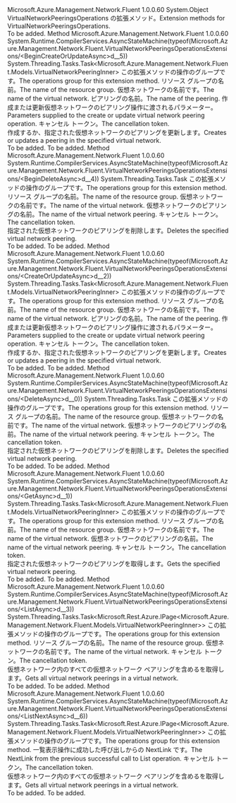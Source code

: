 <Type Name="VirtualNetworkPeeringsOperationsExtensions" FullName="Microsoft.Azure.Management.Network.Fluent.VirtualNetworkPeeringsOperationsExtensions">
  <TypeSignature Language="C#" Value="public static class VirtualNetworkPeeringsOperationsExtensions" />
  <TypeSignature Language="ILAsm" Value=".class public auto ansi abstract sealed beforefieldinit VirtualNetworkPeeringsOperationsExtensions extends System.Object" />
  <TypeSignature Language="DocId" Value="T:Microsoft.Azure.Management.Network.Fluent.VirtualNetworkPeeringsOperationsExtensions" />
  <TypeSignature Language="VB.NET" Value="Public Module VirtualNetworkPeeringsOperationsExtensions" />
  <TypeSignature Language="F#" Value="type VirtualNetworkPeeringsOperationsExtensions = class" />
  <AssemblyInfo>
    <AssemblyName>Microsoft.Azure.Management.Network.Fluent</AssemblyName>
    <AssemblyVersion>1.0.0.60</AssemblyVersion>
  </AssemblyInfo>
  <Base>
    <BaseTypeName>System.Object</BaseTypeName>
  </Base>
  <Interfaces />
  <Docs>
    <summary>
            <span data-ttu-id="ad6bb-101">VirtualNetworkPeeringsOperations の拡張メソッド。</span><span class="sxs-lookup"><span data-stu-id="ad6bb-101">Extension methods for VirtualNetworkPeeringsOperations.</span></span>
            </summary>
    <remarks>To be added.</remarks>
  </Docs>
  <Members>
    <Member MemberName="BeginCreateOrUpdateAsync">
      <MemberSignature Language="C#" Value="public static System.Threading.Tasks.Task&lt;Microsoft.Azure.Management.Network.Fluent.Models.VirtualNetworkPeeringInner&gt; BeginCreateOrUpdateAsync (this Microsoft.Azure.Management.Network.Fluent.IVirtualNetworkPeeringsOperations operations, string resourceGroupName, string virtualNetworkName, string virtualNetworkPeeringName, Microsoft.Azure.Management.Network.Fluent.Models.VirtualNetworkPeeringInner virtualNetworkPeeringParameters, System.Threading.CancellationToken cancellationToken = null);" />
      <MemberSignature Language="ILAsm" Value=".method public static hidebysig class System.Threading.Tasks.Task`1&lt;class Microsoft.Azure.Management.Network.Fluent.Models.VirtualNetworkPeeringInner&gt; BeginCreateOrUpdateAsync(class Microsoft.Azure.Management.Network.Fluent.IVirtualNetworkPeeringsOperations operations, string resourceGroupName, string virtualNetworkName, string virtualNetworkPeeringName, class Microsoft.Azure.Management.Network.Fluent.Models.VirtualNetworkPeeringInner virtualNetworkPeeringParameters, valuetype System.Threading.CancellationToken cancellationToken) cil managed" />
      <MemberSignature Language="DocId" Value="M:Microsoft.Azure.Management.Network.Fluent.VirtualNetworkPeeringsOperationsExtensions.BeginCreateOrUpdateAsync(Microsoft.Azure.Management.Network.Fluent.IVirtualNetworkPeeringsOperations,System.String,System.String,System.String,Microsoft.Azure.Management.Network.Fluent.Models.VirtualNetworkPeeringInner,System.Threading.CancellationToken)" />
      <MemberSignature Language="F#" Value="static member BeginCreateOrUpdateAsync : Microsoft.Azure.Management.Network.Fluent.IVirtualNetworkPeeringsOperations * string * string * string * Microsoft.Azure.Management.Network.Fluent.Models.VirtualNetworkPeeringInner * System.Threading.CancellationToken -&gt; System.Threading.Tasks.Task&lt;Microsoft.Azure.Management.Network.Fluent.Models.VirtualNetworkPeeringInner&gt;" Usage="Microsoft.Azure.Management.Network.Fluent.VirtualNetworkPeeringsOperationsExtensions.BeginCreateOrUpdateAsync (operations, resourceGroupName, virtualNetworkName, virtualNetworkPeeringName, virtualNetworkPeeringParameters, cancellationToken)" />
      <MemberType>Method</MemberType>
      <AssemblyInfo>
        <AssemblyName>Microsoft.Azure.Management.Network.Fluent</AssemblyName>
        <AssemblyVersion>1.0.0.60</AssemblyVersion>
      </AssemblyInfo>
      <Attributes>
        <Attribute>
          <AttributeName>System.Runtime.CompilerServices.AsyncStateMachine(typeof(Microsoft.Azure.Management.Network.Fluent.VirtualNetworkPeeringsOperationsExtensions/&lt;BeginCreateOrUpdateAsync&gt;d__5))</AttributeName>
        </Attribute>
      </Attributes>
      <ReturnValue>
        <ReturnType>System.Threading.Tasks.Task&lt;Microsoft.Azure.Management.Network.Fluent.Models.VirtualNetworkPeeringInner&gt;</ReturnType>
      </ReturnValue>
      <Parameters>
        <Parameter Name="operations" Type="Microsoft.Azure.Management.Network.Fluent.IVirtualNetworkPeeringsOperations" RefType="this" />
        <Parameter Name="resourceGroupName" Type="System.String" />
        <Parameter Name="virtualNetworkName" Type="System.String" />
        <Parameter Name="virtualNetworkPeeringName" Type="System.String" />
        <Parameter Name="virtualNetworkPeeringParameters" Type="Microsoft.Azure.Management.Network.Fluent.Models.VirtualNetworkPeeringInner" />
        <Parameter Name="cancellationToken" Type="System.Threading.CancellationToken" />
      </Parameters>
      <Docs>
        <param name="operations">
            <span data-ttu-id="ad6bb-102">この拡張メソッドの操作のグループです。</span><span class="sxs-lookup"><span data-stu-id="ad6bb-102">The operations group for this extension method.</span></span>
            </param>
        <param name="resourceGroupName">
            <span data-ttu-id="ad6bb-103">リソース グループの名前。</span><span class="sxs-lookup"><span data-stu-id="ad6bb-103">The name of the resource group.</span></span>
            </param>
        <param name="virtualNetworkName">
            <span data-ttu-id="ad6bb-104">仮想ネットワークの名前です。</span><span class="sxs-lookup"><span data-stu-id="ad6bb-104">The name of the virtual network.</span></span>
            </param>
        <param name="virtualNetworkPeeringName">
            <span data-ttu-id="ad6bb-105">ピアリングの名前。</span><span class="sxs-lookup"><span data-stu-id="ad6bb-105">The name of the peering.</span></span>
            </param>
        <param name="virtualNetworkPeeringParameters">
            <span data-ttu-id="ad6bb-106">作成または更新仮想ネットワークのピアリング操作に渡されるパラメーター。</span><span class="sxs-lookup"><span data-stu-id="ad6bb-106">Parameters supplied to the create or update virtual network peering operation.</span></span>
            </param>
        <param name="cancellationToken">
            <span data-ttu-id="ad6bb-107">キャンセル トークン。</span><span class="sxs-lookup"><span data-stu-id="ad6bb-107">The cancellation token.</span></span>
            </param>
        <summary>
            <span data-ttu-id="ad6bb-108">作成するか、指定された仮想ネットワークのピアリングを更新します。</span><span class="sxs-lookup"><span data-stu-id="ad6bb-108">Creates or updates a peering in the specified virtual network.</span></span>
            </summary>
        <returns>To be added.</returns>
        <remarks>To be added.</remarks>
      </Docs>
    </Member>
    <Member MemberName="BeginDeleteAsync">
      <MemberSignature Language="C#" Value="public static System.Threading.Tasks.Task BeginDeleteAsync (this Microsoft.Azure.Management.Network.Fluent.IVirtualNetworkPeeringsOperations operations, string resourceGroupName, string virtualNetworkName, string virtualNetworkPeeringName, System.Threading.CancellationToken cancellationToken = null);" />
      <MemberSignature Language="ILAsm" Value=".method public static hidebysig class System.Threading.Tasks.Task BeginDeleteAsync(class Microsoft.Azure.Management.Network.Fluent.IVirtualNetworkPeeringsOperations operations, string resourceGroupName, string virtualNetworkName, string virtualNetworkPeeringName, valuetype System.Threading.CancellationToken cancellationToken) cil managed" />
      <MemberSignature Language="DocId" Value="M:Microsoft.Azure.Management.Network.Fluent.VirtualNetworkPeeringsOperationsExtensions.BeginDeleteAsync(Microsoft.Azure.Management.Network.Fluent.IVirtualNetworkPeeringsOperations,System.String,System.String,System.String,System.Threading.CancellationToken)" />
      <MemberSignature Language="F#" Value="static member BeginDeleteAsync : Microsoft.Azure.Management.Network.Fluent.IVirtualNetworkPeeringsOperations * string * string * string * System.Threading.CancellationToken -&gt; System.Threading.Tasks.Task" Usage="Microsoft.Azure.Management.Network.Fluent.VirtualNetworkPeeringsOperationsExtensions.BeginDeleteAsync (operations, resourceGroupName, virtualNetworkName, virtualNetworkPeeringName, cancellationToken)" />
      <MemberType>Method</MemberType>
      <AssemblyInfo>
        <AssemblyName>Microsoft.Azure.Management.Network.Fluent</AssemblyName>
        <AssemblyVersion>1.0.0.60</AssemblyVersion>
      </AssemblyInfo>
      <Attributes>
        <Attribute>
          <AttributeName>System.Runtime.CompilerServices.AsyncStateMachine(typeof(Microsoft.Azure.Management.Network.Fluent.VirtualNetworkPeeringsOperationsExtensions/&lt;BeginDeleteAsync&gt;d__4))</AttributeName>
        </Attribute>
      </Attributes>
      <ReturnValue>
        <ReturnType>System.Threading.Tasks.Task</ReturnType>
      </ReturnValue>
      <Parameters>
        <Parameter Name="operations" Type="Microsoft.Azure.Management.Network.Fluent.IVirtualNetworkPeeringsOperations" RefType="this" />
        <Parameter Name="resourceGroupName" Type="System.String" />
        <Parameter Name="virtualNetworkName" Type="System.String" />
        <Parameter Name="virtualNetworkPeeringName" Type="System.String" />
        <Parameter Name="cancellationToken" Type="System.Threading.CancellationToken" />
      </Parameters>
      <Docs>
        <param name="operations">
            <span data-ttu-id="ad6bb-109">この拡張メソッドの操作のグループです。</span><span class="sxs-lookup"><span data-stu-id="ad6bb-109">The operations group for this extension method.</span></span>
            </param>
        <param name="resourceGroupName">
            <span data-ttu-id="ad6bb-110">リソース グループの名前。</span><span class="sxs-lookup"><span data-stu-id="ad6bb-110">The name of the resource group.</span></span>
            </param>
        <param name="virtualNetworkName">
            <span data-ttu-id="ad6bb-111">仮想ネットワークの名前です。</span><span class="sxs-lookup"><span data-stu-id="ad6bb-111">The name of the virtual network.</span></span>
            </param>
        <param name="virtualNetworkPeeringName">
            <span data-ttu-id="ad6bb-112">仮想ネットワークのピアリングの名前。</span><span class="sxs-lookup"><span data-stu-id="ad6bb-112">The name of the virtual network peering.</span></span>
            </param>
        <param name="cancellationToken">
            <span data-ttu-id="ad6bb-113">キャンセル トークン。</span><span class="sxs-lookup"><span data-stu-id="ad6bb-113">The cancellation token.</span></span>
            </param>
        <summary>
            <span data-ttu-id="ad6bb-114">指定された仮想ネットワークのピアリングを削除します。</span><span class="sxs-lookup"><span data-stu-id="ad6bb-114">Deletes the specified virtual network peering.</span></span>
            </summary>
        <returns>To be added.</returns>
        <remarks>To be added.</remarks>
      </Docs>
    </Member>
    <Member MemberName="CreateOrUpdateAsync">
      <MemberSignature Language="C#" Value="public static System.Threading.Tasks.Task&lt;Microsoft.Azure.Management.Network.Fluent.Models.VirtualNetworkPeeringInner&gt; CreateOrUpdateAsync (this Microsoft.Azure.Management.Network.Fluent.IVirtualNetworkPeeringsOperations operations, string resourceGroupName, string virtualNetworkName, string virtualNetworkPeeringName, Microsoft.Azure.Management.Network.Fluent.Models.VirtualNetworkPeeringInner virtualNetworkPeeringParameters, System.Threading.CancellationToken cancellationToken = null);" />
      <MemberSignature Language="ILAsm" Value=".method public static hidebysig class System.Threading.Tasks.Task`1&lt;class Microsoft.Azure.Management.Network.Fluent.Models.VirtualNetworkPeeringInner&gt; CreateOrUpdateAsync(class Microsoft.Azure.Management.Network.Fluent.IVirtualNetworkPeeringsOperations operations, string resourceGroupName, string virtualNetworkName, string virtualNetworkPeeringName, class Microsoft.Azure.Management.Network.Fluent.Models.VirtualNetworkPeeringInner virtualNetworkPeeringParameters, valuetype System.Threading.CancellationToken cancellationToken) cil managed" />
      <MemberSignature Language="DocId" Value="M:Microsoft.Azure.Management.Network.Fluent.VirtualNetworkPeeringsOperationsExtensions.CreateOrUpdateAsync(Microsoft.Azure.Management.Network.Fluent.IVirtualNetworkPeeringsOperations,System.String,System.String,System.String,Microsoft.Azure.Management.Network.Fluent.Models.VirtualNetworkPeeringInner,System.Threading.CancellationToken)" />
      <MemberSignature Language="F#" Value="static member CreateOrUpdateAsync : Microsoft.Azure.Management.Network.Fluent.IVirtualNetworkPeeringsOperations * string * string * string * Microsoft.Azure.Management.Network.Fluent.Models.VirtualNetworkPeeringInner * System.Threading.CancellationToken -&gt; System.Threading.Tasks.Task&lt;Microsoft.Azure.Management.Network.Fluent.Models.VirtualNetworkPeeringInner&gt;" Usage="Microsoft.Azure.Management.Network.Fluent.VirtualNetworkPeeringsOperationsExtensions.CreateOrUpdateAsync (operations, resourceGroupName, virtualNetworkName, virtualNetworkPeeringName, virtualNetworkPeeringParameters, cancellationToken)" />
      <MemberType>Method</MemberType>
      <AssemblyInfo>
        <AssemblyName>Microsoft.Azure.Management.Network.Fluent</AssemblyName>
        <AssemblyVersion>1.0.0.60</AssemblyVersion>
      </AssemblyInfo>
      <Attributes>
        <Attribute>
          <AttributeName>System.Runtime.CompilerServices.AsyncStateMachine(typeof(Microsoft.Azure.Management.Network.Fluent.VirtualNetworkPeeringsOperationsExtensions/&lt;CreateOrUpdateAsync&gt;d__2))</AttributeName>
        </Attribute>
      </Attributes>
      <ReturnValue>
        <ReturnType>System.Threading.Tasks.Task&lt;Microsoft.Azure.Management.Network.Fluent.Models.VirtualNetworkPeeringInner&gt;</ReturnType>
      </ReturnValue>
      <Parameters>
        <Parameter Name="operations" Type="Microsoft.Azure.Management.Network.Fluent.IVirtualNetworkPeeringsOperations" RefType="this" />
        <Parameter Name="resourceGroupName" Type="System.String" />
        <Parameter Name="virtualNetworkName" Type="System.String" />
        <Parameter Name="virtualNetworkPeeringName" Type="System.String" />
        <Parameter Name="virtualNetworkPeeringParameters" Type="Microsoft.Azure.Management.Network.Fluent.Models.VirtualNetworkPeeringInner" />
        <Parameter Name="cancellationToken" Type="System.Threading.CancellationToken" />
      </Parameters>
      <Docs>
        <param name="operations">
            <span data-ttu-id="ad6bb-115">この拡張メソッドの操作のグループです。</span><span class="sxs-lookup"><span data-stu-id="ad6bb-115">The operations group for this extension method.</span></span>
            </param>
        <param name="resourceGroupName">
            <span data-ttu-id="ad6bb-116">リソース グループの名前。</span><span class="sxs-lookup"><span data-stu-id="ad6bb-116">The name of the resource group.</span></span>
            </param>
        <param name="virtualNetworkName">
            <span data-ttu-id="ad6bb-117">仮想ネットワークの名前です。</span><span class="sxs-lookup"><span data-stu-id="ad6bb-117">The name of the virtual network.</span></span>
            </param>
        <param name="virtualNetworkPeeringName">
            <span data-ttu-id="ad6bb-118">ピアリングの名前。</span><span class="sxs-lookup"><span data-stu-id="ad6bb-118">The name of the peering.</span></span>
            </param>
        <param name="virtualNetworkPeeringParameters">
            <span data-ttu-id="ad6bb-119">作成または更新仮想ネットワークのピアリング操作に渡されるパラメーター。</span><span class="sxs-lookup"><span data-stu-id="ad6bb-119">Parameters supplied to the create or update virtual network peering operation.</span></span>
            </param>
        <param name="cancellationToken">
            <span data-ttu-id="ad6bb-120">キャンセル トークン。</span><span class="sxs-lookup"><span data-stu-id="ad6bb-120">The cancellation token.</span></span>
            </param>
        <summary>
            <span data-ttu-id="ad6bb-121">作成するか、指定された仮想ネットワークのピアリングを更新します。</span><span class="sxs-lookup"><span data-stu-id="ad6bb-121">Creates or updates a peering in the specified virtual network.</span></span>
            </summary>
        <returns>To be added.</returns>
        <remarks>To be added.</remarks>
      </Docs>
    </Member>
    <Member MemberName="DeleteAsync">
      <MemberSignature Language="C#" Value="public static System.Threading.Tasks.Task DeleteAsync (this Microsoft.Azure.Management.Network.Fluent.IVirtualNetworkPeeringsOperations operations, string resourceGroupName, string virtualNetworkName, string virtualNetworkPeeringName, System.Threading.CancellationToken cancellationToken = null);" />
      <MemberSignature Language="ILAsm" Value=".method public static hidebysig class System.Threading.Tasks.Task DeleteAsync(class Microsoft.Azure.Management.Network.Fluent.IVirtualNetworkPeeringsOperations operations, string resourceGroupName, string virtualNetworkName, string virtualNetworkPeeringName, valuetype System.Threading.CancellationToken cancellationToken) cil managed" />
      <MemberSignature Language="DocId" Value="M:Microsoft.Azure.Management.Network.Fluent.VirtualNetworkPeeringsOperationsExtensions.DeleteAsync(Microsoft.Azure.Management.Network.Fluent.IVirtualNetworkPeeringsOperations,System.String,System.String,System.String,System.Threading.CancellationToken)" />
      <MemberSignature Language="F#" Value="static member DeleteAsync : Microsoft.Azure.Management.Network.Fluent.IVirtualNetworkPeeringsOperations * string * string * string * System.Threading.CancellationToken -&gt; System.Threading.Tasks.Task" Usage="Microsoft.Azure.Management.Network.Fluent.VirtualNetworkPeeringsOperationsExtensions.DeleteAsync (operations, resourceGroupName, virtualNetworkName, virtualNetworkPeeringName, cancellationToken)" />
      <MemberType>Method</MemberType>
      <AssemblyInfo>
        <AssemblyName>Microsoft.Azure.Management.Network.Fluent</AssemblyName>
        <AssemblyVersion>1.0.0.60</AssemblyVersion>
      </AssemblyInfo>
      <Attributes>
        <Attribute>
          <AttributeName>System.Runtime.CompilerServices.AsyncStateMachine(typeof(Microsoft.Azure.Management.Network.Fluent.VirtualNetworkPeeringsOperationsExtensions/&lt;DeleteAsync&gt;d__0))</AttributeName>
        </Attribute>
      </Attributes>
      <ReturnValue>
        <ReturnType>System.Threading.Tasks.Task</ReturnType>
      </ReturnValue>
      <Parameters>
        <Parameter Name="operations" Type="Microsoft.Azure.Management.Network.Fluent.IVirtualNetworkPeeringsOperations" RefType="this" />
        <Parameter Name="resourceGroupName" Type="System.String" />
        <Parameter Name="virtualNetworkName" Type="System.String" />
        <Parameter Name="virtualNetworkPeeringName" Type="System.String" />
        <Parameter Name="cancellationToken" Type="System.Threading.CancellationToken" />
      </Parameters>
      <Docs>
        <param name="operations">
            <span data-ttu-id="ad6bb-122">この拡張メソッドの操作のグループです。</span><span class="sxs-lookup"><span data-stu-id="ad6bb-122">The operations group for this extension method.</span></span>
            </param>
        <param name="resourceGroupName">
            <span data-ttu-id="ad6bb-123">リソース グループの名前。</span><span class="sxs-lookup"><span data-stu-id="ad6bb-123">The name of the resource group.</span></span>
            </param>
        <param name="virtualNetworkName">
            <span data-ttu-id="ad6bb-124">仮想ネットワークの名前です。</span><span class="sxs-lookup"><span data-stu-id="ad6bb-124">The name of the virtual network.</span></span>
            </param>
        <param name="virtualNetworkPeeringName">
            <span data-ttu-id="ad6bb-125">仮想ネットワークのピアリングの名前。</span><span class="sxs-lookup"><span data-stu-id="ad6bb-125">The name of the virtual network peering.</span></span>
            </param>
        <param name="cancellationToken">
            <span data-ttu-id="ad6bb-126">キャンセル トークン。</span><span class="sxs-lookup"><span data-stu-id="ad6bb-126">The cancellation token.</span></span>
            </param>
        <summary>
            <span data-ttu-id="ad6bb-127">指定された仮想ネットワークのピアリングを削除します。</span><span class="sxs-lookup"><span data-stu-id="ad6bb-127">Deletes the specified virtual network peering.</span></span>
            </summary>
        <returns>To be added.</returns>
        <remarks>To be added.</remarks>
      </Docs>
    </Member>
    <Member MemberName="GetAsync">
      <MemberSignature Language="C#" Value="public static System.Threading.Tasks.Task&lt;Microsoft.Azure.Management.Network.Fluent.Models.VirtualNetworkPeeringInner&gt; GetAsync (this Microsoft.Azure.Management.Network.Fluent.IVirtualNetworkPeeringsOperations operations, string resourceGroupName, string virtualNetworkName, string virtualNetworkPeeringName, System.Threading.CancellationToken cancellationToken = null);" />
      <MemberSignature Language="ILAsm" Value=".method public static hidebysig class System.Threading.Tasks.Task`1&lt;class Microsoft.Azure.Management.Network.Fluent.Models.VirtualNetworkPeeringInner&gt; GetAsync(class Microsoft.Azure.Management.Network.Fluent.IVirtualNetworkPeeringsOperations operations, string resourceGroupName, string virtualNetworkName, string virtualNetworkPeeringName, valuetype System.Threading.CancellationToken cancellationToken) cil managed" />
      <MemberSignature Language="DocId" Value="M:Microsoft.Azure.Management.Network.Fluent.VirtualNetworkPeeringsOperationsExtensions.GetAsync(Microsoft.Azure.Management.Network.Fluent.IVirtualNetworkPeeringsOperations,System.String,System.String,System.String,System.Threading.CancellationToken)" />
      <MemberSignature Language="F#" Value="static member GetAsync : Microsoft.Azure.Management.Network.Fluent.IVirtualNetworkPeeringsOperations * string * string * string * System.Threading.CancellationToken -&gt; System.Threading.Tasks.Task&lt;Microsoft.Azure.Management.Network.Fluent.Models.VirtualNetworkPeeringInner&gt;" Usage="Microsoft.Azure.Management.Network.Fluent.VirtualNetworkPeeringsOperationsExtensions.GetAsync (operations, resourceGroupName, virtualNetworkName, virtualNetworkPeeringName, cancellationToken)" />
      <MemberType>Method</MemberType>
      <AssemblyInfo>
        <AssemblyName>Microsoft.Azure.Management.Network.Fluent</AssemblyName>
        <AssemblyVersion>1.0.0.60</AssemblyVersion>
      </AssemblyInfo>
      <Attributes>
        <Attribute>
          <AttributeName>System.Runtime.CompilerServices.AsyncStateMachine(typeof(Microsoft.Azure.Management.Network.Fluent.VirtualNetworkPeeringsOperationsExtensions/&lt;GetAsync&gt;d__1))</AttributeName>
        </Attribute>
      </Attributes>
      <ReturnValue>
        <ReturnType>System.Threading.Tasks.Task&lt;Microsoft.Azure.Management.Network.Fluent.Models.VirtualNetworkPeeringInner&gt;</ReturnType>
      </ReturnValue>
      <Parameters>
        <Parameter Name="operations" Type="Microsoft.Azure.Management.Network.Fluent.IVirtualNetworkPeeringsOperations" RefType="this" />
        <Parameter Name="resourceGroupName" Type="System.String" />
        <Parameter Name="virtualNetworkName" Type="System.String" />
        <Parameter Name="virtualNetworkPeeringName" Type="System.String" />
        <Parameter Name="cancellationToken" Type="System.Threading.CancellationToken" />
      </Parameters>
      <Docs>
        <param name="operations">
            <span data-ttu-id="ad6bb-128">この拡張メソッドの操作のグループです。</span><span class="sxs-lookup"><span data-stu-id="ad6bb-128">The operations group for this extension method.</span></span>
            </param>
        <param name="resourceGroupName">
            <span data-ttu-id="ad6bb-129">リソース グループの名前。</span><span class="sxs-lookup"><span data-stu-id="ad6bb-129">The name of the resource group.</span></span>
            </param>
        <param name="virtualNetworkName">
            <span data-ttu-id="ad6bb-130">仮想ネットワークの名前です。</span><span class="sxs-lookup"><span data-stu-id="ad6bb-130">The name of the virtual network.</span></span>
            </param>
        <param name="virtualNetworkPeeringName">
            <span data-ttu-id="ad6bb-131">仮想ネットワークのピアリングの名前。</span><span class="sxs-lookup"><span data-stu-id="ad6bb-131">The name of the virtual network peering.</span></span>
            </param>
        <param name="cancellationToken">
            <span data-ttu-id="ad6bb-132">キャンセル トークン。</span><span class="sxs-lookup"><span data-stu-id="ad6bb-132">The cancellation token.</span></span>
            </param>
        <summary>
            <span data-ttu-id="ad6bb-133">指定された仮想ネットワークのピアリングを取得します。</span><span class="sxs-lookup"><span data-stu-id="ad6bb-133">Gets the specified virtual network peering.</span></span>
            </summary>
        <returns>To be added.</returns>
        <remarks>To be added.</remarks>
      </Docs>
    </Member>
    <Member MemberName="ListAsync">
      <MemberSignature Language="C#" Value="public static System.Threading.Tasks.Task&lt;Microsoft.Rest.Azure.IPage&lt;Microsoft.Azure.Management.Network.Fluent.Models.VirtualNetworkPeeringInner&gt;&gt; ListAsync (this Microsoft.Azure.Management.Network.Fluent.IVirtualNetworkPeeringsOperations operations, string resourceGroupName, string virtualNetworkName, System.Threading.CancellationToken cancellationToken = null);" />
      <MemberSignature Language="ILAsm" Value=".method public static hidebysig class System.Threading.Tasks.Task`1&lt;class Microsoft.Rest.Azure.IPage`1&lt;class Microsoft.Azure.Management.Network.Fluent.Models.VirtualNetworkPeeringInner&gt;&gt; ListAsync(class Microsoft.Azure.Management.Network.Fluent.IVirtualNetworkPeeringsOperations operations, string resourceGroupName, string virtualNetworkName, valuetype System.Threading.CancellationToken cancellationToken) cil managed" />
      <MemberSignature Language="DocId" Value="M:Microsoft.Azure.Management.Network.Fluent.VirtualNetworkPeeringsOperationsExtensions.ListAsync(Microsoft.Azure.Management.Network.Fluent.IVirtualNetworkPeeringsOperations,System.String,System.String,System.Threading.CancellationToken)" />
      <MemberSignature Language="F#" Value="static member ListAsync : Microsoft.Azure.Management.Network.Fluent.IVirtualNetworkPeeringsOperations * string * string * System.Threading.CancellationToken -&gt; System.Threading.Tasks.Task&lt;Microsoft.Rest.Azure.IPage&lt;Microsoft.Azure.Management.Network.Fluent.Models.VirtualNetworkPeeringInner&gt;&gt;" Usage="Microsoft.Azure.Management.Network.Fluent.VirtualNetworkPeeringsOperationsExtensions.ListAsync (operations, resourceGroupName, virtualNetworkName, cancellationToken)" />
      <MemberType>Method</MemberType>
      <AssemblyInfo>
        <AssemblyName>Microsoft.Azure.Management.Network.Fluent</AssemblyName>
        <AssemblyVersion>1.0.0.60</AssemblyVersion>
      </AssemblyInfo>
      <Attributes>
        <Attribute>
          <AttributeName>System.Runtime.CompilerServices.AsyncStateMachine(typeof(Microsoft.Azure.Management.Network.Fluent.VirtualNetworkPeeringsOperationsExtensions/&lt;ListAsync&gt;d__3))</AttributeName>
        </Attribute>
      </Attributes>
      <ReturnValue>
        <ReturnType>System.Threading.Tasks.Task&lt;Microsoft.Rest.Azure.IPage&lt;Microsoft.Azure.Management.Network.Fluent.Models.VirtualNetworkPeeringInner&gt;&gt;</ReturnType>
      </ReturnValue>
      <Parameters>
        <Parameter Name="operations" Type="Microsoft.Azure.Management.Network.Fluent.IVirtualNetworkPeeringsOperations" RefType="this" />
        <Parameter Name="resourceGroupName" Type="System.String" />
        <Parameter Name="virtualNetworkName" Type="System.String" />
        <Parameter Name="cancellationToken" Type="System.Threading.CancellationToken" />
      </Parameters>
      <Docs>
        <param name="operations">
            <span data-ttu-id="ad6bb-134">この拡張メソッドの操作のグループです。</span><span class="sxs-lookup"><span data-stu-id="ad6bb-134">The operations group for this extension method.</span></span>
            </param>
        <param name="resourceGroupName">
            <span data-ttu-id="ad6bb-135">リソース グループの名前。</span><span class="sxs-lookup"><span data-stu-id="ad6bb-135">The name of the resource group.</span></span>
            </param>
        <param name="virtualNetworkName">
            <span data-ttu-id="ad6bb-136">仮想ネットワークの名前です。</span><span class="sxs-lookup"><span data-stu-id="ad6bb-136">The name of the virtual network.</span></span>
            </param>
        <param name="cancellationToken">
            <span data-ttu-id="ad6bb-137">キャンセル トークン。</span><span class="sxs-lookup"><span data-stu-id="ad6bb-137">The cancellation token.</span></span>
            </param>
        <summary>
            <span data-ttu-id="ad6bb-138">仮想ネットワーク内のすべての仮想ネットワーク ペアリングを含めるを取得します。</span><span class="sxs-lookup"><span data-stu-id="ad6bb-138">Gets all virtual network peerings in a virtual network.</span></span>
            </summary>
        <returns>To be added.</returns>
        <remarks>To be added.</remarks>
      </Docs>
    </Member>
    <Member MemberName="ListNextAsync">
      <MemberSignature Language="C#" Value="public static System.Threading.Tasks.Task&lt;Microsoft.Rest.Azure.IPage&lt;Microsoft.Azure.Management.Network.Fluent.Models.VirtualNetworkPeeringInner&gt;&gt; ListNextAsync (this Microsoft.Azure.Management.Network.Fluent.IVirtualNetworkPeeringsOperations operations, string nextPageLink, System.Threading.CancellationToken cancellationToken = null);" />
      <MemberSignature Language="ILAsm" Value=".method public static hidebysig class System.Threading.Tasks.Task`1&lt;class Microsoft.Rest.Azure.IPage`1&lt;class Microsoft.Azure.Management.Network.Fluent.Models.VirtualNetworkPeeringInner&gt;&gt; ListNextAsync(class Microsoft.Azure.Management.Network.Fluent.IVirtualNetworkPeeringsOperations operations, string nextPageLink, valuetype System.Threading.CancellationToken cancellationToken) cil managed" />
      <MemberSignature Language="DocId" Value="M:Microsoft.Azure.Management.Network.Fluent.VirtualNetworkPeeringsOperationsExtensions.ListNextAsync(Microsoft.Azure.Management.Network.Fluent.IVirtualNetworkPeeringsOperations,System.String,System.Threading.CancellationToken)" />
      <MemberSignature Language="F#" Value="static member ListNextAsync : Microsoft.Azure.Management.Network.Fluent.IVirtualNetworkPeeringsOperations * string * System.Threading.CancellationToken -&gt; System.Threading.Tasks.Task&lt;Microsoft.Rest.Azure.IPage&lt;Microsoft.Azure.Management.Network.Fluent.Models.VirtualNetworkPeeringInner&gt;&gt;" Usage="Microsoft.Azure.Management.Network.Fluent.VirtualNetworkPeeringsOperationsExtensions.ListNextAsync (operations, nextPageLink, cancellationToken)" />
      <MemberType>Method</MemberType>
      <AssemblyInfo>
        <AssemblyName>Microsoft.Azure.Management.Network.Fluent</AssemblyName>
        <AssemblyVersion>1.0.0.60</AssemblyVersion>
      </AssemblyInfo>
      <Attributes>
        <Attribute>
          <AttributeName>System.Runtime.CompilerServices.AsyncStateMachine(typeof(Microsoft.Azure.Management.Network.Fluent.VirtualNetworkPeeringsOperationsExtensions/&lt;ListNextAsync&gt;d__6))</AttributeName>
        </Attribute>
      </Attributes>
      <ReturnValue>
        <ReturnType>System.Threading.Tasks.Task&lt;Microsoft.Rest.Azure.IPage&lt;Microsoft.Azure.Management.Network.Fluent.Models.VirtualNetworkPeeringInner&gt;&gt;</ReturnType>
      </ReturnValue>
      <Parameters>
        <Parameter Name="operations" Type="Microsoft.Azure.Management.Network.Fluent.IVirtualNetworkPeeringsOperations" RefType="this" />
        <Parameter Name="nextPageLink" Type="System.String" />
        <Parameter Name="cancellationToken" Type="System.Threading.CancellationToken" />
      </Parameters>
      <Docs>
        <param name="operations">
            <span data-ttu-id="ad6bb-139">この拡張メソッドの操作のグループです。</span><span class="sxs-lookup"><span data-stu-id="ad6bb-139">The operations group for this extension method.</span></span>
            </param>
        <param name="nextPageLink">
            <span data-ttu-id="ad6bb-140">一覧表示操作に成功した呼び出しからの NextLink です。</span><span class="sxs-lookup"><span data-stu-id="ad6bb-140">The NextLink from the previous successful call to List operation.</span></span>
            </param>
        <param name="cancellationToken">
            <span data-ttu-id="ad6bb-141">キャンセル トークン。</span><span class="sxs-lookup"><span data-stu-id="ad6bb-141">The cancellation token.</span></span>
            </param>
        <summary>
            <span data-ttu-id="ad6bb-142">仮想ネットワーク内のすべての仮想ネットワーク ペアリングを含めるを取得します。</span><span class="sxs-lookup"><span data-stu-id="ad6bb-142">Gets all virtual network peerings in a virtual network.</span></span>
            </summary>
        <returns>To be added.</returns>
        <remarks>To be added.</remarks>
      </Docs>
    </Member>
  </Members>
</Type>
